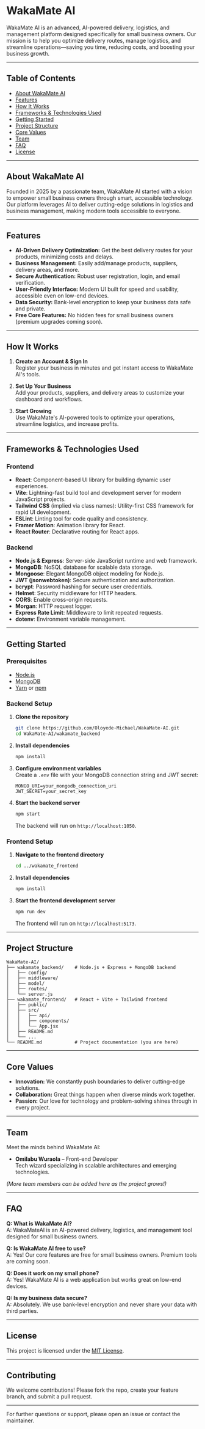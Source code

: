 # WakaMate AI

WakaMate AI is an advanced, AI-powered delivery, logistics, and management platform designed specifically for small business owners. Our mission is to help you optimize delivery routes, manage logistics, and streamline operations—saving you time, reducing costs, and boosting your business growth.

---

## Table of Contents

- [About WakaMate AI](#about-wakamate-ai)
- [Features](#features)
- [How It Works](#how-it-works)
- [Frameworks & Technologies Used](#frameworks--technologies-used)
- [Getting Started](#getting-started)
- [Project Structure](#project-structure)
- [Core Values](#core-values)
- [Team](#team)
- [FAQ](#faq)
- [License](#license)

---

## About WakaMate AI

Founded in 2025 by a passionate team, WakaMate AI started with a vision to empower small business owners through smart, accessible technology. Our platform leverages AI to deliver cutting-edge solutions in logistics and business management, making modern tools accessible to everyone.

---

## Features

- **AI-Driven Delivery Optimization:** Get the best delivery routes for your products, minimizing costs and delays.
- **Business Management:** Easily add/manage products, suppliers, delivery areas, and more.
- **Secure Authentication:** Robust user registration, login, and email verification.
- **User-Friendly Interface:** Modern UI built for speed and usability, accessible even on low-end devices.
- **Data Security:** Bank-level encryption to keep your business data safe and private.
- **Free Core Features:** No hidden fees for small business owners (premium upgrades coming soon).

---

## How It Works

1. **Create an Account & Sign In**  
   Register your business in minutes and get instant access to WakaMate AI's tools.

2. **Set Up Your Business**  
   Add your products, suppliers, and delivery areas to customize your dashboard and workflows.

3. **Start Growing**  
   Use WakaMate's AI-powered tools to optimize your operations, streamline logistics, and increase profits.

---

## Frameworks & Technologies Used

### Frontend

- **React**: Component-based UI library for building dynamic user experiences.
- **Vite**: Lightning-fast build tool and development server for modern JavaScript projects.
- **Tailwind CSS** (implied via class names): Utility-first CSS framework for rapid UI development.
- **ESLint**: Linting tool for code quality and consistency.
- **Framer Motion**: Animation library for React.
- **React Router**: Declarative routing for React apps.

### Backend

- **Node.js & Express**: Server-side JavaScript runtime and web framework.
- **MongoDB**: NoSQL database for scalable data storage.
- **Mongoose**: Elegant MongoDB object modeling for Node.js.
- **JWT (jsonwebtoken)**: Secure authentication and authorization.
- **bcrypt**: Password hashing for secure user credentials.
- **Helmet**: Security middleware for HTTP headers.
- **CORS**: Enable cross-origin requests.
- **Morgan**: HTTP request logger.
- **Express Rate Limit**: Middleware to limit repeated requests.
- **dotenv**: Environment variable management.

---

## Getting Started

### Prerequisites

- [Node.js](https://nodejs.org/)
- [MongoDB](https://www.mongodb.com/)
- [Yarn](https://yarnpkg.com/) or [npm](https://www.npmjs.com/)

### Backend Setup

1. **Clone the repository**
    ```bash
    git clone https://github.com/Oloyede-Michael/WakaMate-AI.git
    cd WakaMate-AI/wakamate_backend
    ```
2. **Install dependencies**
    ```bash
    npm install
    ```
3. **Configure environment variables**  
   Create a `.env` file with your MongoDB connection string and JWT secret:
    ```
    MONGO_URI=your_mongodb_connection_uri
    JWT_SECRET=your_secret_key
    ```
4. **Start the backend server**
    ```bash
    npm start
    ```
   The backend will run on `http://localhost:1050`.

### Frontend Setup

1. **Navigate to the frontend directory**
    ```bash
    cd ../wakamate_frontend
    ```
2. **Install dependencies**
    ```bash
    npm install
    ```
3. **Start the frontend development server**
    ```bash
    npm run dev
    ```
   The frontend will run on `http://localhost:5173`.

---

## Project Structure

```
WakaMate-AI/
├── wakamate_backend/    # Node.js + Express + MongoDB backend
│   ├── config/
│   ├── middleware/
│   ├── model/
│   ├── routes/
│   └── server.js
├── wakamate_frontend/   # React + Vite + Tailwind frontend
│   ├── public/
│   ├── src/
│   │   ├── api/
│   │   ├── components/
│   │   └── App.jsx
│   ├── README.md
│   └── ...
└── README.md            # Project documentation (you are here)
```

---

## Core Values

- **Innovation:** We constantly push boundaries to deliver cutting-edge solutions.
- **Collaboration:** Great things happen when diverse minds work together.
- **Passion:** Our love for technology and problem-solving shines through in every project.

---

## Team

Meet the minds behind WakaMate AI:

- **Omilabu Wuraola** – Front-end Developer  
  Tech wizard specializing in scalable architectures and emerging technologies.

*(More team members can be added here as the project grows!)*

---

## FAQ

**Q: What is WakaMate AI?**  
A: WakaMateAI is an AI-powered delivery, logistics, and management tool designed for small business owners.

**Q: Is WakaMate AI free to use?**  
A: Yes! Our core features are free for small business owners. Premium tools are coming soon.

**Q: Does it work on my small phone?**  
A: Yes! WakaMate AI is a web application but works great on low-end devices.

**Q: Is my business data secure?**  
A: Absolutely. We use bank-level encryption and never share your data with third parties.

---

## License

This project is licensed under the [MIT License](LICENSE).

---

## Contributing

We welcome contributions! Please fork the repo, create your feature branch, and submit a pull request.

---

For further questions or support, please open an issue or contact the maintainer.
